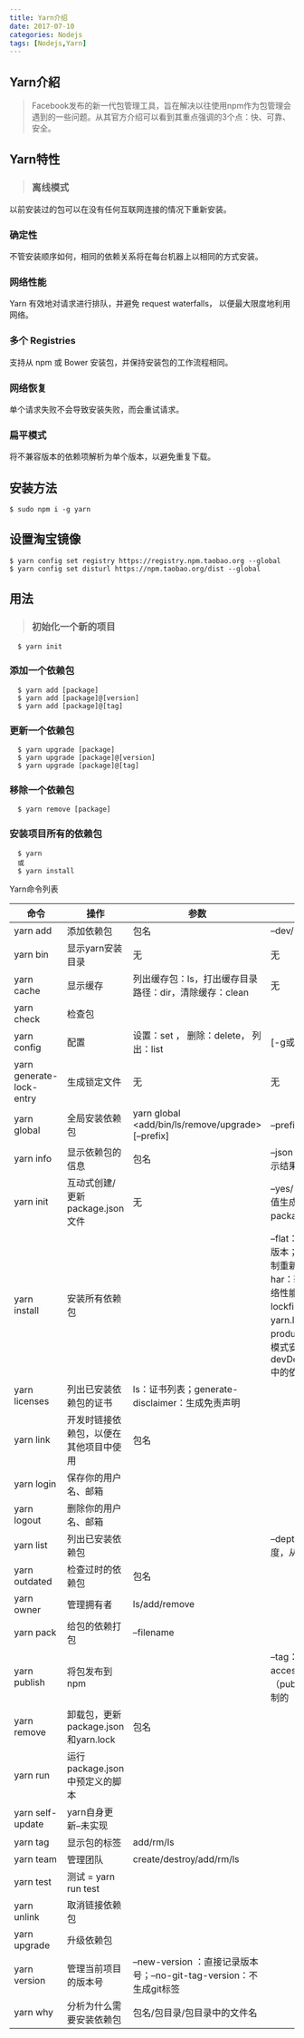 ```yaml
---
title: Yarn介绍
date: 2017-07-10
categories: Nodejs
tags: [Nodejs,Yarn]
---
```

## Yarn介紹
>Facebook发布的新一代包管理工具，旨在解决以往使用npm作为包管理会遇到的一些问题。从其官方介绍可以看到其重点强调的3个点：快、可靠、安全。

## Yarn特性
> ### 离线模式
以前安装过的包可以在没有任何互联网连接的情况下重新安装。
### 确定性
不管安装顺序如何，相同的依赖关系将在每台机器上以相同的方式安装。
### 网络性能
Yarn 有效地对请求进行排队，并避免 request waterfalls， 以便最大限度地利用网络。
### 多个 Registries
支持从 npm 或 Bower 安装包，并保持安装包的工作流程相同。
### 网络恢复
单个请求失败不会导致安装失败，而会重试请求。
### 扁平模式
将不兼容版本的依赖项解析为单个版本，以避免重复下载。

## 安装方法
>     
    $ sudo npm i -g yarn

## 设置淘宝镜像
>    
    $ yarn config set registry https://registry.npm.taobao.org --global
    $ yarn config set disturl https://npm.taobao.org/dist --global


## 用法
> ### 初始化一个新的项目
      $ yarn init
  ### 添加一个依赖包
      $ yarn add [package]
      $ yarn add [package]@[version]
      $ yarn add [package]@[tag]
  ### 更新一个依赖包
      $ yarn upgrade [package]
      $ yarn upgrade [package]@[version]
      $ yarn upgrade [package]@[tag]
  ### 移除一个依赖包
      $ yarn remove [package]
  ### 安装项目所有的依赖包
      $ yarn
      或
      $ yarn install
 Yarn命令列表

 命令  | 操作 | 参数 | 标签
------|-----|------|-----
yarn add  | 添加依赖包  | 包名  | –dev/-D
yarn bin  | 显示yarn安装目录  | 无  | 无
yarn cache  | 显示缓存  | 列出缓存包：ls，打出缓存目录路径：dir，清除缓存：clean  | 无
yarn check  | 检查包  |   |
yarn config	 | 配置  | 设置：set <key> <value>， 删除：delete， 列出：list	 | [-g或--global]
yarn generate-lock-entry | 生成锁定文件	 | 无	| 无
yarn global | 全局安装依赖包 | yarn global <add/bin/ls/remove/upgrade> [–prefix]	 | –prefix 包路径前缀
yarn info | 显示依赖包的信息 | 包名 | –json：json格式显示结果
yarn init | 互动式创建/更新package.json文件 | 无 | –yes/-y：以默认值生成package.json文件
yarn install | 安装所有依赖包 |  | –flat：只安装一个版本；–force：强制重新下载安装；–har：输出安装时网络性能日志；–no-lockfile：不生成yarn.lock文件；–production：生产模式安装（不安装devDependencies中的依赖）
yarn licenses | 列出已安装依赖包的证书 | ls：证书列表；generate-disclaimer：生成免责声明 |
yarn link | 开发时链接依赖包，以便在其他项目中使用 | 包名 |
yarn login | 保存你的用户名、邮箱	 |  |
yarn logout | 删除你的用户名、邮箱 |  | 	
yarn list | 列出已安装依赖包 |  | –depth=0：列表深度，从0开始
yarn outdated | 检查过时的依赖包 | 包名 |
yarn owner | 管理拥有者 | ls/add/remove |
yarn pack | 给包的依赖打包 | –filename |
yarn publish | 将包发布到npm |  | –tag：版本标签；–access：公开（public）还是限制的（restricted）
yarn remove | 卸载包，更新package.json和yarn.lock | 包名 |
yarn run | 运行package.json中预定义的脚本	 |  | 	
yarn self-update | yarn自身更新–未实现 |  |
yarn tag | 显示包的标签 | add/rm/ls |
yarn team | 管理团队 | create/destroy/add/rm/ls |
yarn test | 测试 = yarn run test	 |  | 	
yarn unlink | 取消链接依赖包		 |  |
yarn upgrade | 升级依赖包	 |  | 	
yarn version | 管理当前项目的版本号	 | –new-version ：直接记录版本号；–no-git-tag-version：不生成git标签 |
yarn why | 分析为什么需要安装依赖包 | 包名/包目录/包目录中的文件名 | 
